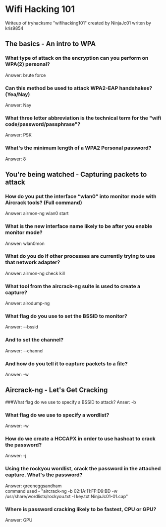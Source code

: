 # Wifi Hacking 101
Writeup of tryhacksme "wifihacking101" created by NinjaJc01
writen by kris9854

## The basics - An intro to WPA

### What type of attack on the encryption can you perform on WPA(2) personal?
Answer: brute force
### Can this method be used to attack WPA2-EAP handshakes? (Yea/Nay)
Answer: Nay
### What three letter abbreviation is the technical term for the "wifi code/password/passphrase"?
Answer: PSK
### What's the minimum length of a WPA2 Personal password?
Answer: 8

## You're being watched - Capturing packets to attack

### How do you put the interface “wlan0” into monitor mode with Aircrack tools? (Full command)
Answer: airmon-ng wlan0 start
### What is the new interface name likely to be after you enable monitor mode?
Answer: wlan0mon
### What do you do if other processes are currently trying to use that network adapter? 
Answer: airmon-ng check kill
### What tool from the aircrack-ng suite is used to create a capture?
Answer: airodump-ng

### What flag do you use to set the BSSID to monitor?
Answer: --bssid
### And to set the channel?
Answer: --channel
### And how do you tell it to capture packets to a file?
Answer: -w

## Aircrack-ng - Let's Get Cracking
###What flag do we use to specify a BSSID to attack?
Anser: -b
### What flag do we use to specify a wordlist?
Answer: -w
### How do we create a HCCAPX in order to use hashcat to crack the password?
Answer: -j
### Using the rockyou wordlist, crack the password in the attached capture. What's the password?
Answer: greeneggsandham
<br/>
command used - "aircrack-ng -b 02:1A:11:FF:D9:BD -w /usr/share/wordlists/rockyou.txt -l key.txt NinjaJc01-01.cap"
### Where is password cracking likely to be fastest, CPU or GPU?
Answer: GPU